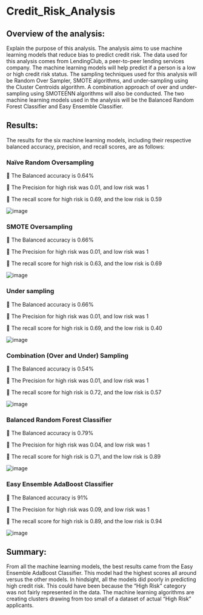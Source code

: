 # Credit_Risk_Analysis

## Overview of the analysis: 
Explain the purpose of this analysis.
The analysis aims to use machine learning models that reduce bias to predict credit risk. The data used for this analysis comes from LendingClub, a peer-to-peer lending services company. The machine learning models will help predict if a person is a low or high credit risk status. The sampling techniques used for this analysis will be Random Over Sampler, SMOTE algorithms, and under-sampling using the Cluster Centroids algorithm. A combination approach of over and under-sampling using SMOTEENN algorithms will also be conducted. The two machine learning models used in the analysis will be the Balanced Random Forest Classifier and Easy Ensemble Classifier. 

## Results: 
The results for the six machine learning models, including their respective balanced accuracy, precision, and recall scores, are as follows:

### Naïve Random Oversampling

	The Balanced accuracy is 0.64%

	The Precision for high risk was 0.01, and low risk was 1

	The recall score for high risk is 0.69, and the low risk is 0.59

 ![image](https://user-images.githubusercontent.com/110510718/205747422-e8ee4543-a094-4fb4-bc58-e220bfbb1edd.png)

### SMOTE Oversampling 

	The Balanced accuracy is 0.66%

	The Precision for high risk was 0.01, and low risk was 1

	The recall score for high risk is 0.63, and the low risk is 0.69

 ![image](https://user-images.githubusercontent.com/110510718/205747457-eddec70a-82c0-476d-9134-bfea499fa315.png)

### Under sampling

	The Balanced accuracy is 0.66%

	The Precision for high risk was 0.01, and low risk was 1

	The recall score for high risk is 0.69, and the low risk is 0.40

![image](https://user-images.githubusercontent.com/110510718/205747496-a5094fc1-ee3e-4cf6-bc1a-59a0f95066c6.png)


### Combination (Over and Under) Sampling 

	The Balanced accuracy is 0.54%

	The Precision for high risk was 0.01, and low risk was 1

	The recall score for high risk is 0.72, and the low risk is 0.57

![image](https://user-images.githubusercontent.com/110510718/205747538-5c584207-6ea7-43da-ac15-ed551fdb3d9b.png)

### Balanced Random Forest Classifier

	The Balanced accuracy is 0.79%

	The Precision for high risk was 0.04, and low risk was 1

	The recall score for high risk is 0.71, and the low risk is 0.89

![image](https://user-images.githubusercontent.com/110510718/205747570-e14a82bc-01ad-4bc4-8f18-702c32036225.png)

 
### Easy Ensemble AdaBoost Classifier 

	The Balanced accuracy is 91%

	The Precision for high risk was 0.09, and low risk was 1

	The recall score for high risk is 0.89, and the low risk is 0.94

 ![image](https://user-images.githubusercontent.com/110510718/205747604-d6867b96-50f3-4eed-939f-7c66a7cd2f33.png)


## Summary: 
From all the machine learning models, the best results came from the Easy Ensemble AdaBoost Classifier. This model had the highest scores all around versus the other models.  In hindsight, all the models did poorly in predicting high credit risk. This could have been because the “High Risk” category was not fairly represented in the data. The machine learning algorithms are creating clusters drawing from too small of a dataset of actual “High Risk” applicants.  
